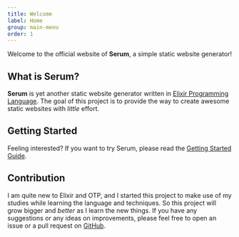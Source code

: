 ```yaml
---
title: Welcome
label: Home
group: main-menu
order: 1
---
```


Welcome to the official website of **Serum**, a simple static website generator!

## What is Serum?

**Serum** is yet another static website generator written in [Elixir Programming
Language](http://elixir-lang.org). The goal of this project is to provide the
way to create awesome static websites with _little_ effort.

## Getting Started

Feeling interested? If you want to try Serum, please read the [Getting Started
Guide](%page:getting-started).

## Contribution

I am quite new to Elixir and OTP, and I started this project to make use of my
studies while learning the language and techniques. So this project will grow
bigger and _better_ as I learn the new things. If you have any suggestions or
any ideas on improvements, please feel free to open an issue or a pull request
on [GitHub](https://github.com/Dalgona/Serum).

